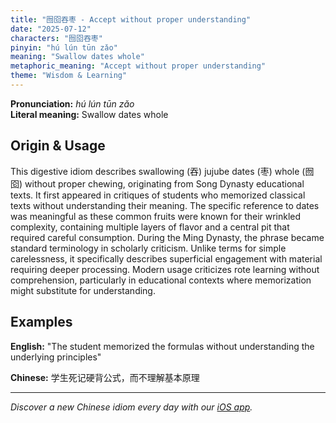 ```yaml
---
title: "囫囵吞枣 - Accept without proper understanding"
date: "2025-07-12"
characters: "囫囵吞枣"
pinyin: "hú lún tūn zǎo"
meaning: "Swallow dates whole"
metaphoric_meaning: "Accept without proper understanding"
theme: "Wisdom & Learning"
---
```


**Pronunciation:** *hú lún tūn zǎo*  
**Literal meaning:** Swallow dates whole

## Origin & Usage

This digestive idiom describes swallowing (吞) jujube dates (枣) whole (囫囵) without proper chewing, originating from Song Dynasty educational texts. It first appeared in critiques of students who memorized classical texts without understanding their meaning. The specific reference to dates was meaningful as these common fruits were known for their wrinkled complexity, containing multiple layers of flavor and a central pit that required careful consumption. During the Ming Dynasty, the phrase became standard terminology in scholarly criticism. Unlike terms for simple carelessness, it specifically describes superficial engagement with material requiring deeper processing. Modern usage criticizes rote learning without comprehension, particularly in educational contexts where memorization might substitute for understanding.

## Examples

**English:** "The student memorized the formulas without understanding the underlying principles"

**Chinese:** 学生死记硬背公式，而不理解基本原理

---

*Discover a new Chinese idiom every day with our [iOS app](https://apps.apple.com/us/app/daily-chinese-idioms/id6670238264).*
